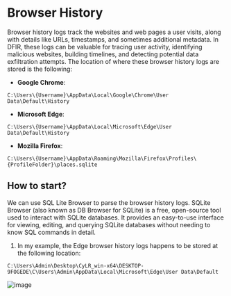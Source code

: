 # Browser History

Browser history logs track the websites and web pages a user visits, along with details like URLs, timestamps, and sometimes additional metadata. In DFIR, these logs can be valuable for tracing user activity, identifying malicious websites, building timelines, and detecting potential data exfiltration attempts. The location of where these browser history logs are stored is the following:

- **Google Chrome**:
```
C:\Users\{Username}\AppData\Local\Google\Chrome\User Data\Default\History
```
- **Microsoft Edge**:
```
C:\Users\{Username}\AppData\Local\Microsoft\Edge\User Data\Default\History
```
- **Mozilla Firefox**:
```
C:\Users\{Username}\AppData\Roaming\Mozilla\Firefox\Profiles\{ProfileFolder}\places.sqlite
```

## How to start?

We can use SQL Lite Browser to parse the browser history logs. SQLite Browser (also known as DB Browser for SQLite) is a free, open-source tool used to interact with SQLite databases. It provides an easy-to-use interface for viewing, editing, and querying SQLite databases without needing to know SQL commands in detail.

1. In my example, the Edge browser history logs happens to be stored at the following location:
```
C:\Users\Admin\Desktop\CyLR_win-x64\DESKTOP-9FOGEDE\C\Users\Admin\AppData\Local\Microsoft\Edge\User Data\Default
```

![image](https://github.com/user-attachments/assets/ae10a1ed-beb0-4a2c-a75a-894e31f643e9)




